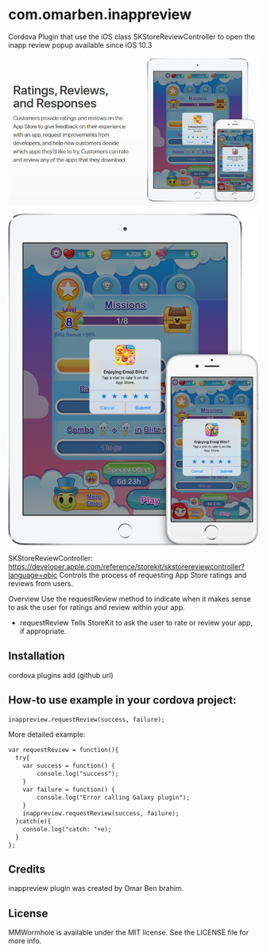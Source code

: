 # com.omarben.inappreview
Cordova Plugin that use the iOS class SKStore​Review​Controller to open the inapp review popup available since iOS 10.3

<p align="center">
<img src="inapp-review.jpg") alt="iOS 10.3 in app ratings reviews"/>
</p>

<p align="center">
<img src="iOS-10.3-in-app-ratings-reviews.png") alt="iOS 10.3 in app ratings reviews"/>
</p>

SKStore​Review​Controller: https://developer.apple.com/reference/storekit/skstorereviewcontroller?language=objc 
Controls the process of requesting App Store ratings and reviews from users.

Overview
Use the request​Review method to indicate when it makes sense to ask the user for ratings and review within your app.

+ request​Review
Tells StoreKit to ask the user to rate or review your app, if appropriate.



## Installation

cordova plugins add (github url)




## How-to use example in your cordova project:
```
inappreview.requestReview(success, failure);
```

More detailed example:
```
var requestReview = function(){
  try{
    var success = function() {
        console.log("success");
    }
    var failure = function() {
        console.log("Error calling Galaxy plugin");
    }
    inappreview.requestReview(success, failure);
  }catch(e){
    console.log("catch: "+e);
  }
};
```



## Credits

inappreview plugin was created by Omar Ben brahim.

## License

MMWormhole is available under the MIT license. See the LICENSE file for more info.

